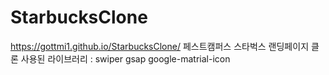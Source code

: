 # StarbucksClone
https://gottmi1.github.io/StarbucksClone/ 페스트캠퍼스 스타벅스 랜딩페이지 클론
사용된 라이브러리 : swiper gsap google-matrial-icon
